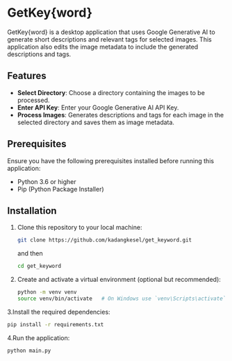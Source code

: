 # GetKey{word}

GetKey{word} is a desktop application that uses Google Generative AI to generate short descriptions and relevant tags for selected images. 
This application also edits the image metadata to include the generated descriptions and tags.

## Features

- **Select Directory**: Choose a directory containing the images to be processed.
- **Enter API Key**: Enter your Google Generative AI API Key.
- **Process Images**: Generates descriptions and tags for each image in the selected directory and saves them as image metadata.

## Prerequisites

Ensure you have the following prerequisites installed before running this application:

- Python 3.6 or higher
- Pip (Python Package Installer)

## Installation

1. Clone this repository to your local machine:

   ```bash
   git clone https://github.com/kadangkesel/get_keyword.git
   ```
   and then
   ```bash
   cd get_keyword
   ```
   
2. Create and activate a virtual environment (optional but recommended):

   ```bash
   python -m venv venv
   source venv/bin/activate   # On Windows use `venv\Scripts\activate`
    ```
3.Install the required dependencies:
   ```bash
   pip install -r requirements.txt
   ```
4.Run the application:

  ```bash
  python main.py
   ```
